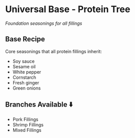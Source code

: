 # Universal Base - Protein Tree

*Foundation seasonings for all fillings*

## Base Recipe
Core seasonings that all protein fillings inherit:
- Soy sauce
- Sesame oil
- White pepper
- Cornstarch
- Fresh ginger
- Green onions

## Branches Available ⬇️
- Pork Fillings
- Shrimp Fillings
- Mixed Fillings
